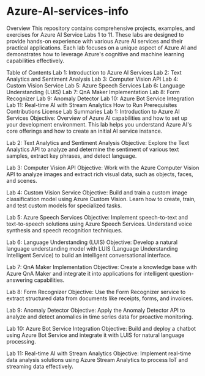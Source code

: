 # Azure-AI-services-info

Overview
This repository contains comprehensive projects, examples, and exercises for Azure AI Service Labs 1 to 11. These labs are designed to provide hands-on experience with various Azure AI services and their practical applications. Each lab focuses on a unique aspect of Azure AI and demonstrates how to leverage Azure's cognitive and machine learning capabilities effectively.

Table of Contents
Lab 1: Introduction to Azure AI Services
Lab 2: Text Analytics and Sentiment Analysis
Lab 3: Computer Vision API
Lab 4: Custom Vision Service
Lab 5: Azure Speech Services
Lab 6: Language Understanding (LUIS)
Lab 7: QnA Maker Implementation
Lab 8: Form Recognizer
Lab 9: Anomaly Detector
Lab 10: Azure Bot Service Integration
Lab 11: Real-time AI with Stream Analytics
How to Run
Prerequisites
Contributions
License
Lab Summaries
Lab 1: Introduction to Azure AI Services
Objective: Overview of Azure AI capabilities and how to set up your development environment. This lab helps you understand Azure AI's core offerings and how to create an initial AI service instance.

Lab 2: Text Analytics and Sentiment Analysis
Objective: Explore the Text Analytics API to analyze and determine the sentiment of various text samples, extract key phrases, and detect language.

Lab 3: Computer Vision API
Objective: Work with the Azure Computer Vision API to analyze images and extract rich visual data, such as objects, faces, and scenes.

Lab 4: Custom Vision Service
Objective: Build and train a custom image classification model using Azure Custom Vision. Learn how to create, train, and test custom models for specialized tasks.

Lab 5: Azure Speech Services
Objective: Implement speech-to-text and text-to-speech solutions using Azure Speech Services. Understand voice synthesis and speech recognition techniques.

Lab 6: Language Understanding (LUIS)
Objective: Develop a natural language understanding model with LUIS (Language Understanding Intelligent Service) to build an intelligent conversational interface.

Lab 7: QnA Maker Implementation
Objective: Create a knowledge base with Azure QnA Maker and integrate it into applications for intelligent question-answering capabilities.

Lab 8: Form Recognizer
Objective: Use the Form Recognizer service to extract structured data from documents like receipts, forms, and invoices.

Lab 9: Anomaly Detector
Objective: Apply the Anomaly Detector API to analyze and detect anomalies in time series data for proactive monitoring.

Lab 10: Azure Bot Service Integration
Objective: Build and deploy a chatbot using Azure Bot Service and integrate it with LUIS for natural language processing.

Lab 11: Real-time AI with Stream Analytics
Objective: Implement real-time data analysis solutions using Azure Stream Analytics to process IoT and streaming data effectively.
